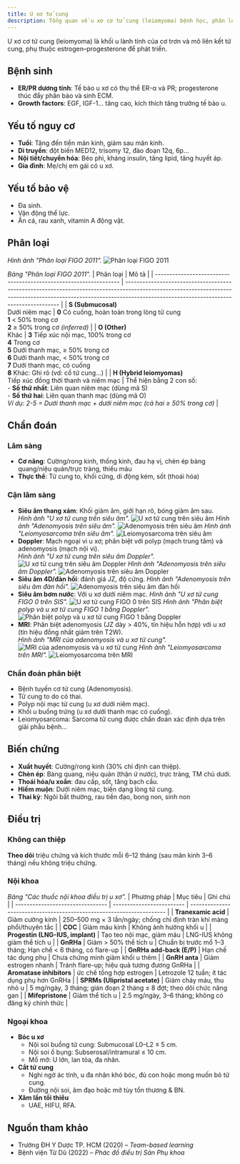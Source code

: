 ```yaml
---
title: U xơ tử cung
description: Tổng quan về u xơ cơ tử cung (leiomyoma) bệnh học, phân loại, chẩn đoán và điều trị nội – ngoại khoa.
---
```


U xơ cơ tử cung (leiomyoma) là khối u lành tính của cơ trơn và mô liên kết tử cung, phụ thuộc estrogen–progesterone để phát triển.

## Bệnh sinh

- **ER/PR dương tính**: Tế bào u xơ có thụ thể ER-α và PR; progesterone thúc đẩy phân bào và sinh ECM.
- **Growth factors**: EGF, IGF-1... tăng cao, kích thích tăng trưởng tế bào u.

## Yếu tố nguy cơ

- **Tuổi**: Tăng đến tiền mãn kinh, giảm sau mãn kinh.
- **Di truyền**: đột biến MED12, trisomy 12, đảo đoạn 12q, 6p...
- **Nội tiết/chuyển hóa**: Béo phì, kháng insulin, tăng lipid, tăng huyết áp.
- **Gia đình**: Mẹ/chị em gái có u xơ.

## Yếu tố bảo vệ

- Đa sinh.
- Vận động thể lực.
- Ăn cá, rau xanh, vitamin A động vật.

## Phân loại

_Hình ảnh "Phân loại FIGO 2011"._
![Phân loại FIGO 2011](./_images/phan-loai-u-xo-tu-cung-figo-2011.jpg)

_Bảng "Phân loại FIGO 2011"._
| Phân loại | Mô tả |
| ----------------------------------------------------------------- | ------------------------------------------------------------------------------------------------------------------------------------------------------------------------------------------------------------------- |
| **S (Submucosal)**<br>Dưới niêm mạc | **0** Có cuống, hoàn toàn trong lòng tử cung<br>**1** < 50% trong cơ<br>**2** ≥ 50% trong cơ _(inferred)_ |
| **O (Other)**<br>Khác | **3** Tiếp xúc nội mạc, 100% trong cơ<br>**4** Trong cơ<br>**5** Dưới thanh mạc, ≥ 50% trong cơ<br>**6** Dưới thanh mạc, < 50% trong cơ<br>**7** Dưới thanh mạc, có cuống<br>**8** Khác: Ghi rõ (vd: cổ tử cung...) |
| **H (Hybrid leiomyomas)**<br>Tiếp xúc đồng thời thanh và niêm mạc | Thể hiện bằng 2 con số:<br>- **Số thứ nhất**: Liên quan niêm mạc (dùng mã S)<br>- **Số thứ hai**: Liên quan thanh mạc (dùng mã O)<br>_Ví dụ: 2-5 = Dưới thanh mạc + dưới niêm mạc (cả hai ≥ 50% trong cơ)_ |

## Chẩn đoán

### Lâm sàng

- **Cơ năng**: Cường/rong kinh, thống kinh, đau hạ vị, chèn ép bàng quang/niệu quản/trực tràng, thiếu máu
- **Thực thể**: Tử cung to, khối cứng, di động kém, sốt (thoái hóa)

### Cận lâm sàng

- **Siêu âm thang xám**: Khối giảm âm, giới hạn rõ, bóng giảm âm sau.<br>
  _Hình ảnh "U xơ tử cung trên siêu âm"._
  ![U xơ tử cung trên siêu âm](./_images/u-xo-tu-cung-tren-sieu-am.png)
  _Hình ảnh "Adenomyosis trên siêu âm"._
  ![Adenomyosis trên siêu âm](./_images/adenomyosis-tren-sieu-am.png)
  _Hình ảnh "Leiomyosarcoma trên siêu âm"._
  ![Leiomyosarcoma trên siêu âm](./_images/leiomyosarcoma-tren-sieu-am.png)
- **Doppler**: Mạch ngoại vi u xơ; phân biệt với polyp (mạch trung tâm) và adenomyosis (mạch nội vi).<br>
  _Hình ảnh "U xơ tử cung trên siêu âm Doppler"._
  ![U xơ tử cung trên siêu âm Doppler](./_images/u-xo-tu-cung-tren-sieu-am-doppler.png)
  _Hình ảnh "Adenomyosis trên siêu âm Doppler"._
  ![Adenomyosis trên siêu âm Doppler](./_images/adenomyosis-tren-sieu-am-doppler.png)
- **Siêu âm 4D/đàn hồi**: đánh giá JZ, độ cứng.
  _Hình ảnh "Adenomyosis trên siêu âm đàn hồi"._
  ![Adenomyosis trên siêu âm đàn hồi](./_images/adenomyosis-tren-sieu-am-dan-hoi.png)
- **Siêu âm bơm nước**: Với u xơ dưới niêm mạc.
  _Hình ảnh "U xơ tử cung FIGO 0 trên SIS"._
  ![U xơ tử cung FIGO 0 trên SIS](./_images/u-xo-tu-cung-figo-0-qua-sis.png)
  _Hình ảnh "Phân biệt polyp và u xơ tử cung FIGO 1 bằng Doppler"._
  ![Phân biệt polyp và u xơ tử cung FIGO 1 bằng Doppler](./_images/phan-biet-polyp-va-u-xo-tu-cung-figo-1-bang-doppler.png)
- **MRI**: Phân biệt adenomyosis (JZ dày > 40%, tín hiệu hỗn hợp) với u xơ (tín hiệu đồng nhất giảm trên T2W).<br>
  _Hình ảnh "MRI của adenomyosis và u xơ tử cung"._
  ![MRI của adenomyosis và u xơ tử cung](./_images/adenomyosis-u-xo-tu-cung-tren-mri.png)
  _Hình ảnh "Leiomyosarcoma trên MRI"._
  ![Leiomyosarcoma trên MRI](./_images/leiomyosarcoma-tren-mri.png)

### Chẩn đoán phân biệt

- Bệnh tuyến cơ tử cung (Adenomyosis).
- Tử cung to do có thai.
- Polyp nội mạc tử cung (u xơ dưới niêm mạc).
- Khối u buồng trứng (u xơ dưới thanh mạc có cuống).
- Leiomyosarcoma: Sarcoma tử cung được chẩn đoán xác định dựa trên giải phẫu bệnh...

## Biến chứng

- **Xuất huyết**: Cường/rong kinh (30% chỉ định can thiệp).
- **Chèn ép**: Bàng quang, niệu quản (thận ứ nước), trực tràng, TM chủ dưới.
- **Thoái hóa/u xoắn**: đau cấp, sốt, tăng bạch cầu.
- **Hiếm muộn**: Dưới niêm mạc, biến dạng lòng tử cung.
- **Thai kỳ**: Ngôi bất thường, rau tiền đạo, bong non, sinh non

## Điều trị

### Không can thiệp

**Theo dõi** triệu chứng và kích thước mỗi 6–12 tháng (sau mãn kinh 3–6 tháng) nếu không triệu chứng.

### Nội khoa

_Bảng "Các thuốc nội khoa điều trị u xơ"._
| Phương pháp | Mục tiêu | Ghi chú |
| -------------------------------- | ------------------------- | --------------------------------------------------------------------- |
| **Tranexamic acid** | Giảm cường kinh | 250–500 mg × 3 lần/ngày; chống chỉ định tràn khí màng phổi/thuyên tắc |
| **COC** | Giảm máu kinh | Không ảnh hưởng khối u |
| **Progestin (LNG-IUS, implant)** | Tạo teo nội mạc, giảm máu | LNG-IUS không giảm thể tích u |
| **GnRHa** | Giảm > 50% thể tích u | Chuẩn bị trước mổ 1–3 tháng; Hạn chế < 6 tháng, có flare-up |
| **GnRHa add-back (E/P)** | Hạn chế tác dụng phụ | Chưa chứng minh giảm khối u thêm |
| **GnRH anta** | Giảm estrogen nhanh | Tránh flare-up; hiệu quả tương đương GnRHa |
| **Aromatase inhibitors** | ức chế tổng hợp estrogen | Letrozole 12 tuần; ít tác dụng phụ hơn GnRHa |
| **SPRMs (Ulipristal acetate)** | Giảm chảy máu, thu nhỏ u | 5 mg/ngày, 3 tháng; gián đoạn 2 tháng ≤ 8 đợt; theo dõi chức năng gan |
| **Mifepristone** | Giảm thể tích u | 2.5 mg/ngày, 3–6 tháng; không có đăng ký chính thức |

### Ngoại khoa

- **Bóc u xơ**
  - Nội soi buồng tử cung: Submucosal L0–L2 ≤ 5 cm.
  - Nội soi ổ bụng: Subserosal/intramural ≤ 10 cm.
  - Mổ mở: U lớn, lan tỏa, đa nhân.
- **Cắt tử cung**
  - Nghi ngờ ác tính, u đa nhân khó bóc, đủ con hoặc mong muốn bỏ tử cung.
  - Đường nội soi, âm đạo hoặc mở tùy tổn thương & BN.
- **Xâm lấn tối thiểu**
  - UAE, HIFU, RFA.

## Nguồn tham khảo

- Trường ĐH Y Dược TP. HCM (2020) – _Team-based learning_
- Bệnh viện Từ Dũ (2022) – _Phác đồ điều trị Sản Phụ khoa_
